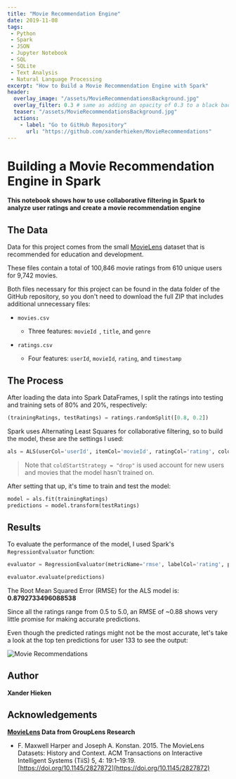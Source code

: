 ```yaml
---
title: "Movie Recommendation Engine"
date: 2019-11-08
tags:
 - Python
 - Spark
 - JSON
 - Jupyter Notebook
 - SQL
 - SQLite
 - Text Analysis
 - Natural Language Processing
excerpt: "How to Build a Movie Recommendation Engine with Spark"
header:
  overlay_image: "/assets/MovieRecommendationsBackground.jpg"
  overlay_filter: 0.3 # same as adding an opacity of 0.3 to a black background
  teaser: "/assets/MovieRecommendationsBackground.jpg"
  actions:
    - label: "Go to GitHub Repository"
      url: "https://github.com/xanderhieken/MovieRecommendations"
---
```


# Building a Movie Recommendation Engine in Spark

**This notebook shows how to use collaborative filtering in Spark to analyze user ratings and create a movie recommendation engine**

## The Data
Data for this project comes from the small [MovieLens](https://grouplens.org/datasets/movielens/) dataset that is recommended for education and development. 

These files contain a total of 100,846 movie ratings from 610 unique users for 9,742 movies. 

Both files necessary for this project can be found in the data folder of the GitHub repository, so you don't need to download the full ZIP that includes additional unnecessary files:

* `movies.csv`

	* Three features: `movieId `, `title`, and `genre`

* `ratings.csv`

	* Four features: `userId`, `movieId`, `rating`, and `timestamp`

## The Process
After loading the data into Spark DataFrames, I split the ratings into testing and training sets of 80% and 20%, respectively:
```python
(trainingRatings, testRatings) = ratings.randomSplit([0.8, 0.2])
```

Spark uses Alternating Least Squares for collaborative filtering, so to build the model, these are the settings I used:
```python
als = ALS(userCol='userId', itemCol='movieId', ratingCol='rating', coldStartStrategy="drop")
```
>Note that `coldStartStrategy = "drop"` is used account for new users and movies that the model hasn't trained on.

After setting that up, it's time to train and test the model:
```python
model = als.fit(trainingRatings)
predictions = model.transform(testRatings)
```
## Results
To evaluate the performance of the model, I used Spark's `RegressionEvaluator` function:
```python
evaluator = RegressionEvaluator(metricName='rmse', labelCol='rating', predictionCol='prediction')

evaluator.evaluate(predictions)
```

The Root Mean Squared Error (RMSE) for the ALS model is: **0.8792733496088538**

Since all the ratings range from 0.5 to 5.0, an RMSE of ~0.88 shows very little promise for making accurate predictions.

Even though the predicted ratings might not be the most accurate, let's take a look at the top ten predictions for user 133 to see the output:

![Movie Recommendations](https://xanderhieken.github.io/assets/MovieRecs.png)


## Author
**Xander Hieken**

## Acknowledgements
**[MovieLens](https://grouplens.org/datasets/movielens/) Data from GroupLens Research**
* F. Maxwell Harper and Joseph A. Konstan. 2015. The MovieLens Datasets: History and Context. ACM Transactions on Interactive Intelligent Systems (TiiS) 5, 4: 19:1–19:19. [https://doi.org/10.1145/2827872](https://doi.org/10.1145/2827872)
